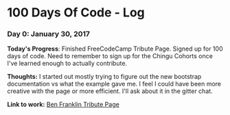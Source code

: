 # 100 Days Of Code - Log

### Day 0: January 30, 2017 

**Today's Progress**: Finished FreeCodeCamp Tribute Page. Signed up for 100 days of code. Need to remember to sign up for the Chingu Cohorts once I've learned enough to actually contribute.

**Thoughts:** I started out mostly trying to figure out the new bootstrap documentation vs what the example gave me. I feel I could have been more creative with the page or more efficient. I'll ask about it in the gitter chat.

**Link to work:** [Ben Franklin Tribute Page](https://codepen.io/Xiphero/pen/VyjzbB)
